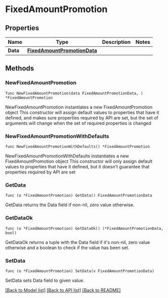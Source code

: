 # FixedAmountPromotion

## Properties

Name | Type | Description | Notes
------------ | ------------- | ------------- | -------------
**Data** | [**FixedAmountPromotionData**](FixedAmountPromotionData.md) |  | 

## Methods

### NewFixedAmountPromotion

`func NewFixedAmountPromotion(data FixedAmountPromotionData, ) *FixedAmountPromotion`

NewFixedAmountPromotion instantiates a new FixedAmountPromotion object
This constructor will assign default values to properties that have it defined,
and makes sure properties required by API are set, but the set of arguments
will change when the set of required properties is changed

### NewFixedAmountPromotionWithDefaults

`func NewFixedAmountPromotionWithDefaults() *FixedAmountPromotion`

NewFixedAmountPromotionWithDefaults instantiates a new FixedAmountPromotion object
This constructor will only assign default values to properties that have it defined,
but it doesn't guarantee that properties required by API are set

### GetData

`func (o *FixedAmountPromotion) GetData() FixedAmountPromotionData`

GetData returns the Data field if non-nil, zero value otherwise.

### GetDataOk

`func (o *FixedAmountPromotion) GetDataOk() (*FixedAmountPromotionData, bool)`

GetDataOk returns a tuple with the Data field if it's non-nil, zero value otherwise
and a boolean to check if the value has been set.

### SetData

`func (o *FixedAmountPromotion) SetData(v FixedAmountPromotionData)`

SetData sets Data field to given value.



[[Back to Model list]](../README.md#documentation-for-models) [[Back to API list]](../README.md#documentation-for-api-endpoints) [[Back to README]](../README.md)


